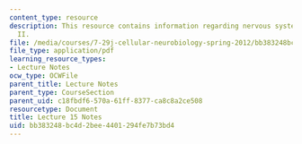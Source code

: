 ```yaml
---
content_type: resource
description: This resource contains information regarding nervous system development
  II.
file: /media/courses/7-29j-cellular-neurobiology-spring-2012/bb383248bc4d2bee4401294fe7b73bd4_MIT7_29JS12_lecture15.pdf
file_type: application/pdf
learning_resource_types:
- Lecture Notes
ocw_type: OCWFile
parent_title: Lecture Notes
parent_type: CourseSection
parent_uid: c18fbdf6-570a-61ff-8377-ca8c8a2ce508
resourcetype: Document
title: Lecture 15 Notes
uid: bb383248-bc4d-2bee-4401-294fe7b73bd4
---
```

